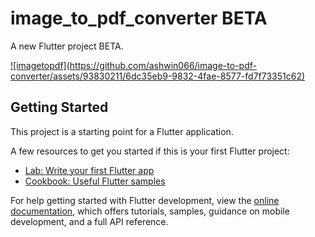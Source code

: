 # image_to_pdf_converter   BETA

A new Flutter project BETA.

 <a href="https://play.google.com/store/apps/dev?id=8844558140826898409">
![imagetopdf](https://github.com/ashwin066/image-to-pdf-converter/assets/93830211/6dc35eb9-9832-4fae-8577-fd7f73351c62)
</a>

## Getting Started

This project is a starting point for a Flutter application.

A few resources to get you started if this is your first Flutter project:

- [Lab: Write your first Flutter app](https://docs.flutter.dev/get-started/codelab)
- [Cookbook: Useful Flutter samples](https://docs.flutter.dev/cookbook)

For help getting started with Flutter development, view the
[online documentation](https://docs.flutter.dev/), which offers tutorials,
samples, guidance on mobile development, and a full API reference.
 

